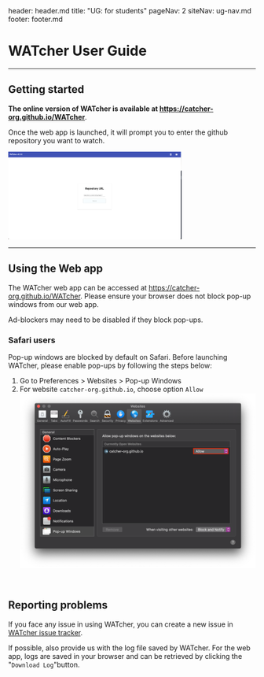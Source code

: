 <frontmatter>
  header: header.md
  title: "UG: for students"
  pageNav: 2
  siteNav: ug-nav.md
  footer: footer.md
</frontmatter>

# WATcher User Guide

---

## Getting started

**The online version of WATcher is available at https://catcher-org.github.io/WATcher**.

Once the web app is launched, it will prompt you to enter the github repository you want to watch.

<img width="70%" src="../images/repository_input.png" />
<br/>

---

## Using the Web app

The WATcher web app can be accessed at https://catcher-org.github.io/WATcher. Please ensure your browser does not block pop-up windows from our web app.

Ad-blockers may need to be disabled if they block pop-ups.

### Safari users

Pop-up windows are blocked by default on Safari. Before launching WATcher, please enable pop-ups by following the steps below:

1. Go to Preferences > Websites > Pop-up Windows
2. For website `catcher-org.github.io`, choose option `Allow`
   ![enable-popup](../images/safari-allow-popups.png)

<br>

##  Reporting problems

If you face any issue in using WATcher, you can create a new issue in [WATcher issue tracker](https://github.com/CATcher-org/WATcher/issues).

If possible, also provide us with the log file saved by WATcher. For the web app, logs are saved in your browser and can be retrieved by clicking the "`Download Log`"button.
